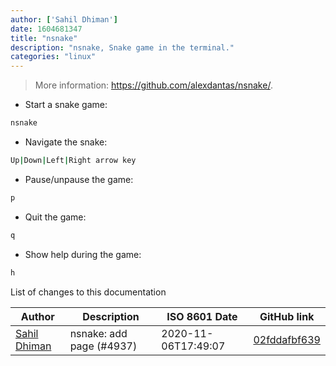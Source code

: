 ```yaml
---
author: ['Sahil Dhiman']
date: 1604681347
title: "nsnake"
description: "nsnake, Snake game in the terminal."
categories: "linux"
---
```

> More information: <https://github.com/alexdantas/nsnake/>.

- Start a snake game:

```bash
nsnake
```

- Navigate the snake:

```bash
Up|Down|Left|Right arrow key
```

- Pause/unpause the game:

```bash
p
```

- Quit the game:

```bash
q
```

- Show help during the game:

```bash
h
```
List of changes to this documentation


Author | Description | ISO 8601 Date | GitHub link
------|-----|-----|-----
[Sahil Dhiman](mailto:52946452+sahilister@users.noreply.github.com) | nsnake: add page (#4937) | 2020-11-06T17:49:07 | [02fddafbf639](https://github.com/tldr-pages/tldr/commit/02fddafbf639c88e3fc1ddc9cabb83bf16706ed0)

